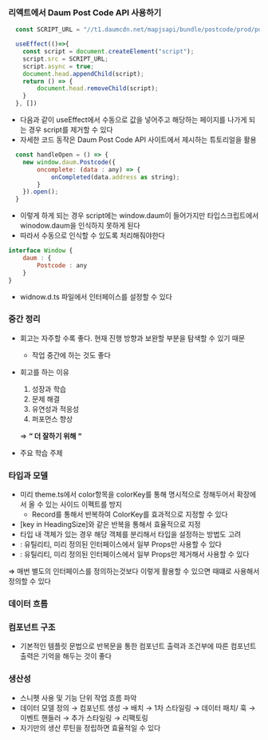 ### 리액트에서 Daum Post Code API 사용하기

```jsx
  const SCRIPT_URL = "//t1.daumcdn.net/mapjsapi/bundle/postcode/prod/postcode.v2.js"

  useEffect(()=>{
    const script = document.createElement("script");
    script.src = SCRIPT_URL;
    script.async = true;
    document.head.appendChild(script);
    return () => {
        document.head.removeChild(script);
    }
  }, [])
```

- 다음과 같이 useEffect에서 수동으로 값을 넣어주고 해당하는 페이지를 나가게 되는 경우 script를 제거할 수 있다
- 자세한 코드 동작은 Daum Post Code API 사이트에서 제시하는 튜토리얼을 활용

```jsx
  const handleOpen = () => {
    new window.daum.Postcode({
        oncomplete: (data : any) => {
            onCompleted(data.address as string);
        }
    }).open();
  }
```

- 이렇게 하게 되는 경우 script에는 window.daum이 들어가지만 타입스크립트에서 winodow.daum을 인식하지 못하게 된다
- 따라서 수동으로 인식할 수 있도록 처리해줘야한다

```jsx
interface Window {
    daum : {
        Postcode : any
    }
}
```

- widnow.d.ts 파일에서 인터페이스를 설정할 수 있다

### 중간 정리

- 회고는 자주할 수록 좋다. 현재 진행 방향과 보완할 부분을 탐색할 수 있기 때문
    - 작업 중간에 하는 것도 좋다
- 회고를 하는 이유
    1. 성장과 학습
    2. 문제 해결
    3. 유연성과 적응성
    4. 퍼포먼스 향상
    
    ⇒ **“ 더 잘하기 위해 “**
    
- 주요 학습 주제

### 타입과 모델

- 미리 theme.ts에서 color항목을 colorKey를 통해 명시적으로 정해두어서 확장에서 올 수 있는 사이드 이펙트를 방지
    - Record를 통해서 반복하여 ColorKey를 효과적으로 지정할 수 있다
- [key in HeadingSize]와 같은 반복을 통해서 효율적으로 지정
- 타입 내 객체가 있는 경우 해당 객체를 분리해서 타입을 설정하는 방법도 고려
- <Pick> : 유틸리티, 미리 정의된 인터페이스에서 일부 Props만 사용할 수 있다
- <Omet> : 유틸리티, 미리 정의된 인터페이스에서 일부 Props만 제거해서 사용할 수 있다

⇒ 매번 별도의 인터페이스를 정의하는것보다 이렇게 활용할 수 있으면 때떄로 사용해서 정의할 수 있다

### 데이터 흐름

### 컴포넌트 구조

- 기본적인 템플릿 문법으로 반복문을 통한 컴포넌트 출력과 조건부에 따른 컴포넌트 출력은 기억을 해두는 것이 좋다

### 생산성

- 스니펫 사용 및 기능 단위 작업 흐름 파악
- 데이터 모델 정의 → 컴포넌트 생성 → 배치 → 1차 스타일링 → 데이터 패치/ 훅 → 이벤트 핸들러 → 추가 스타일링 → 리팩토링
- 자기만의 생산 루틴을 정립하면 효율적일 수 있다